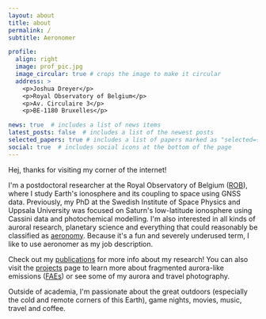 ```yaml
---
layout: about
title: about
permalink: /
subtitle: Aeronomer

profile:
  align: right
  image: prof_pic.jpg
  image_circular: true # crops the image to make it circular
  address: >
    <p>Joshua Dreyer</p>
    <p>Royal Observatory of Belgium</p>
    <p>Av. Circulaire 3</p>
    <p>BE-1180 Bruxelles</p>

news: true  # includes a list of news items
latest_posts: false  # includes a list of the newest posts
selected_papers: true # includes a list of papers marked as "selected={true}"
social: true  # includes social icons at the bottom of the page
---
```


Hej, thanks for visiting my corner of the internet! 

I'm a postdoctoral researcher at the Royal Observatory of Belgium (<a href='https://www.astro.oma.be/en/'>ROB</a>), where I study Earth's ionosphere and its coupling to space using GNSS data. Previously, my PhD at the Swedish Institute of Space Physics and Uppsala University was focused on Saturn's low-latitude ionosphere using Cassini data and photochemical modelling. I'm also interested in all kinds of auroral research, planetary science and everything that could reasonably be classified as <a href='https://en.wikipedia.org/wiki/Aeronomy'>aeronomy</a>. Because it's a fun and severely underused term, I like to use aeronomer as my job description.

Check out my <a href='{{ site.baseurl }}/publications/'>publications</a> for more info about my research! You can also visit the <a href='{{ site.baseurl }}/projects/'>projects</a> page to learn more about fragmented aurora-like emissions (<a href='{{ site.baseurl }}/projects/FAEs/'>FAEs</a>) or see some of my aurora and travel photography. 

Outside of academia, I'm passionate about the great outdoors (especially the cold and remote corners of this Earth), game nights, movies, music, travel and coffee.
